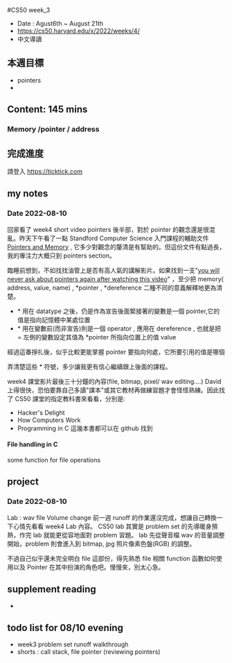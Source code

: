 #CS50 week_3
- Date : Agust6th ~ August 21th
- https://cs50.harvard.edu/x/2022/weeks/4/
- 中文導讀

## 本週目標
- pointers
- 

## Content:  145 mins
### Memory /pointer / address



## 完成進度
請登入 https://ticktick.com

## my notes
### Date 2022-08-10
回家看了 week4 short video pointers 後半部，對於 pointer 的觀念還是很混亂。昨天下午看了一點 Standford Computer Science 入門課程的輔助文件 [Pointers and Memory](http://cslibrary.stanford.edu/102/) , 它多少對觀念的釐清是有幫助的。但這份文件有點過長，我的專注力大概只到 pointers section。

臨睡前想到，不如找找油管上是否有高人氣的講解影片。如果找到一支"[you will never ask about pointers again after watching this video](https://www.youtube.com/watch?v=2ybLD6_2gKM)" ，至少把 memory( address, value, name) , \*pointer , \*dereference 二種不同的意義解釋地更為清楚。

- \*  用在 datatype 之後，仍是作為宣告後面緊接著的變數是一個 pointer,它的值是指向記憶體中某處位置
- \*  用在變數前(而非宣告)則是一個 operator , 應用在 dereference , 也就是把 = 左側的變數設定其值為  \*pointer 所指向位置上的值 value

經過這番掙扎後，似乎比較更能掌握 pointer 要指向何處，它所要引用的值是哪個

弄清楚這些 \*  符號，多少讓我更有信心繼續跟上後面的課程。

week4 課堂影片最後三十分鐘的內容(file, bitmap, pixel/ wav editing....) David 上得很快，恐怕要靠自己多讀"課本"或其它教材再做練習題才會怪怪熟練。因此找了 CS50 課堂的指定教科書來看看，分別是:
- Hacker's Delight
- How Computers Work
- Programming in C 
這幾本書都可以在 github 找到 

#### File handling in C
some function for file operations 



## project
### Date 2022-08-10
Lab : wav file Volume change
前一週 runoff 的作業還沒完成，想讓自己轉換一下心情先看看 week4 Lab 內容。 CS50 lab 其實是 problem set 的先導暖身預熱，作完 lab 就能更從容地面對 problem 習題。 lab 先從聲音檔 wav 的音量調整開始，problem 則會進入到 bitmap, jpg 照片像素色盤(RGB) 的調整。

不過自己似乎還未完全明白 file 這部份，得先熟悉 file 相關 function 函數如何使用以及 Pointer 在其中扮演的角色吧。慢慢來，別太心急。


## supplement reading 

- 
## todo list for 08/10 evening
- week3 problem set runoff walkthrough
- shorts : call stack, file pointer (reviewing pointers)

